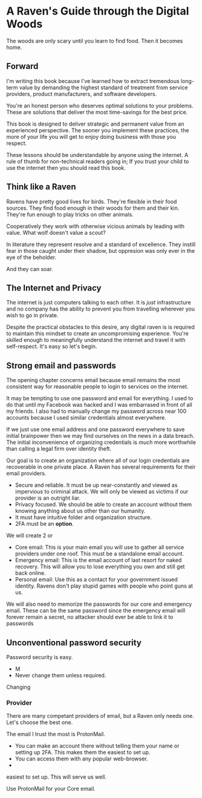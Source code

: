 # A Raven's Guide through the Digital Woods

The woods are only scary until you learn to find food. Then it becomes home.

## Forward
I'm writing this book because I've learned how to extract tremendous
long-term value by demanding the highest standard of treatment from
service providers, product manufacturers, and software developers.

You're an honest person who deserves optimal solutions to your problems.
These are solutions that deliver the most time-savings for the best price.

This book is designed to deliver strategic and permanent value from
an experienced perspective. The sooner you implement these practices,
the more of your life you will get to enjoy doing business with those
you respect.

These lessons should be understandable by anyone using the internet. A
rule of thumb for non-technical readers going in; If you trust your child
to use the internet then you should read this book.

## Think like a Raven
Ravens have pretty good lives for birds. They're flexible in their food
sources. They find food enough in their woods for them and their kin.
They're fun enough to play tricks on other animals.

Cooperatively they work with otherwise vicious animals by leading with
value. What wolf doesn't value a scout?

In literature they represent resolve and a standard of excellence. They
instill fear in those caught under their shadow, but oppresion was only
ever in the eye of the beholder.

And they can soar.

## The Internet and Privacy
The internet is just computers talking to each other. It is *just*
infrastructure and no company has the ability to prevent you from
travelling wherever you wish to go in private.

Despite the practical obstacles to this desire, any digital raven is
is required to maintain this mindset to create an uncompromising experience.
You're skilled enough to meaningfully understand the internet and travel it
with self-respect. It's easy so let's begin.

## Strong email and passwords
The opening chapter concerns email because email remains the most consistent
way for reasonable people to login to services on the internet.

It may be tempting to use one password and email for everything. I used
to do that until my Facebook was hacked and I was embarrased in front of
all my friends. I also had to manually change my password across near
100 accounts because I used similar credentials almost everywhere.

If we just use one email address and one password everywhere to save initial
brainpower then we may find ourselves on the news in a data breach. The
initial inconvenience of organizing credentials is *much* more worthwhile
than calling a legal firm over identity theft.

Our goal is to create an organization where all of our login credentials
are recoverable in one private place. A Raven has several requirements
for their email providers.
- Secure and reliable. It must be up near-constantly and viewed as impervious
  to criminal attack. We will only be viewed as victims if our provider
  is an outright liar.
- Privacy focused. We should be able to create an account without them
  knowing anything about us other than our humanity.
- It must have intuitive folder and organization structure.
- 2FA must be an **option**.

We will create 2 or 
- Core email: This is your main email you will use to gather all service
  providers under one roof. This must be a standalone email account.
- Emergency email: This is the email account of last resort for naked recovery.
  This will allow you to lose everything you own and still get back online.
- Personal email: Use this as a contact for your government issued identity.
  Ravens don't play stupid games with people who point guns at us.

We will also need to memorize the passwords for our core and emergency email.
These can be the same password since the emergency email will forever remain
a secret, no attacker should ever be able to link it to passwords

## Unconventional password security
Password security is easy.
- M
- Never change them unless required.

Changing 

### Provider
There are many competant providers of email, but a Raven only needs one. Let's
choose the best one.

The email I trust the most is ProtonMail.
- You can make an account there without telling them your name or setting up 2FA.
  This makes them the easiest to set up.
- You can access them with any popular web-browser.
- 
  
easiest to set up. This will serve us well.

Use ProtonMail for your Core email. 
